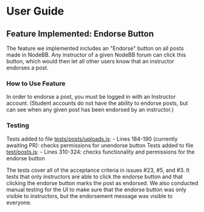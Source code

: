 # User Guide

## Feature Implemented: Endorse Button

The feature we implemented includes an "Endorse" button on all posts made in NodeBB. Any instructor of a given NodeBB forum can click this button, which would then let all other users know that an instructor endorses a post. 

### How to Use Feature

In order to endorse a post, you must be logged in with an Instructor account. (Student accounts do not have the ability to endorse posts, but can see when any given post has been endorsed by an instructor.)

### Testing 

Tests added to file [tests/posts/uploads.js](spring24-nodebb-git-goons/tests/posts/uploads.js): 
    - Lines 184-190 (currently awaiting PR): checks permissions for unendorse button
Tests added to file [test/posts.js](spring24-nodebb-git-goons/tests/posts.js):
    - Lines 310-324: checks functionality and permissions for the endorse button

The tests cover all of the acceptance criteria in issues #23, #5, and #3. It tests that only instructors are able to click the endorse button and that clicking the endorse button marks the post as endorsed. We also conducted manual testing for the UI to make sure that the endorse button was only visible to instructors, but the endorsement message was visible to everyone. 
